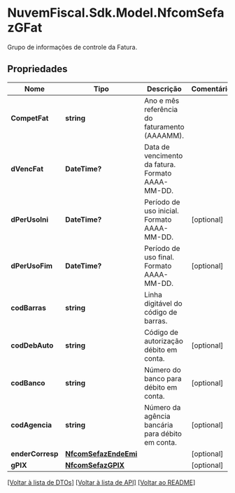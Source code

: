 # NuvemFiscal.Sdk.Model.NfcomSefazGFat
Grupo de informações de controle da Fatura.

## Propriedades

Nome | Tipo | Descrição | Comentários
------------ | ------------- | ------------- | -------------
**CompetFat** | **string** | Ano e mês referência do faturamento (AAAAMM). | 
**dVencFat** | **DateTime?** | Data de vencimento da fatura.  Formato AAAA-MM-DD. | 
**dPerUsoIni** | **DateTime?** | Período de uso inicial.  Formato AAAA-MM-DD. | [optional] 
**dPerUsoFim** | **DateTime?** | Período de uso final.  Formato AAAA-MM-DD. | [optional] 
**codBarras** | **string** | Linha digitável do código de barras. | 
**codDebAuto** | **string** | Código de autorização débito em conta. | [optional] 
**codBanco** | **string** | Número do banco para débito em conta. | [optional] 
**codAgencia** | **string** | Número da agência bancária para débito em conta. | [optional] 
**enderCorresp** | [**NfcomSefazEndeEmi**](NfcomSefazEndeEmi.md) |  | [optional] 
**gPIX** | [**NfcomSefazGPIX**](NfcomSefazGPIX.md) |  | [optional] 

[[Voltar à lista de DTOs]](../README.md#documentation-for-models) [[Voltar à lista de API]](../README.md#documentation-for-api-endpoints) [[Voltar ao README]](../README.md)


